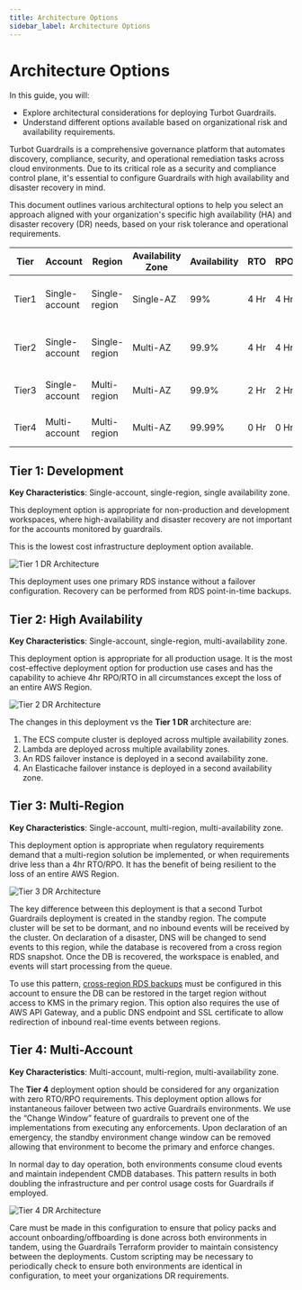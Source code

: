 ```yaml
---
title: Architecture Options
sidebar_label: Architecture Options
---
```


# Architecture Options

In this guide, you will:

- Explore architectural considerations for deploying Turbot Guardrails.
- Understand different options available based on organizational risk and availability requirements.


Turbot Guardrails is a comprehensive governance platform that automates discovery, compliance, security, and operational remediation tasks across cloud environments. Due to its critical role as a security and compliance control plane, it's essential to configure Guardrails with high availability and disaster recovery in mind.

This document outlines various architectural options to help you select an approach aligned with your organization's specific high availability (HA) and disaster recovery (DR) needs, based on your risk tolerance and operational requirements.


| Tier     | Account       | Region          | Availability Zone | Availability | RTO | RPO | Use Cases                                    |
|----------|---------------|-----------------|-------------------|--------------|-----|-----|----------------------------------------------|
| Tier1   | Single-account | Single-region   | Single-AZ         | 99%          | 4 Hr | 4 Hr | Development and non-prod environments        |
| Tier2   | Single-account | Single-region   | Multi-AZ          | 99.9%        | 4 Hr | 4 Hr | Production without rapid DR requirements     |
| Tier3   | Single-account | Multi-region    | Multi-AZ          | 99.9%        | 2 Hr | 2 Hr | Production requiring rapid DR                |
| Tier4   | Multi-account  | Multi-region    | Multi-AZ          | 99.99%       | 0 Hr | 0 Hr | Mandated zero downtime DR                    |

<!-- - **Tier 1** – Single-account, single-region, single availability zone.

  - 99% Availability
  - RTO: 4 Hr.
  - RPO: 4 Hr.
  - Use cases: Development and non-prod environments

- **Tier 2** – Single-account, single-region, multi-availability zone.

  - 99.9% Availability
  - RTO: 4 Hr.
  - RPO: 4 Hr.
  - Use cases: Production deployments without need for rapid DR

- **Tier 3** – Single-account, multi-region, multi-availability zone.

  - 99.9% Availability
  - RTO: 2 Hr.
  - RPO: 2 Hr.
  - Use cases: Production deployments with need for rapid DR

- **Tier 4** – Multi-account, multi-region, multi-availability zone.
  - 99.99% Availability
  - RTO: 0 Hr.
  - RPO: 0 Hr.
  - Use cases: Mandated zero downtime DR -->

## Tier 1: Development

**Key Characteristics**: Single-account, single-region, single availability zone.

This deployment option is appropriate for non-production and development workspaces, where high-availability and disaster recovery are not important for the accounts monitored by guardrails.

This is the lowest cost infrastructure deployment option available.

![Tier 1 DR Architecture](/images/docs/guardrails/guides/hosting-guardrails/disaster-recovery/architecture-options/tier-1.png)

This deployment uses one primary RDS instance without a failover configuration. Recovery can be performed from RDS point-in-time backups.

## Tier 2: High Availability

**Key Characteristics**: Single-account, single-region, multi-availability zone.

This deployment option is appropriate for all production usage. It is the most cost-effective deployment option for production use cases and has the capability to achieve 4hr RPO/RTO in all circumstances except the loss of an entire AWS Region.

![Tier 2 DR Architecture](/images/docs/guardrails/guides/hosting-guardrails/disaster-recovery/architecture-options/tier-2.png)

The changes in this deployment vs the **Tier 1 DR** architecture are:

1. The ECS compute cluster is deployed across multiple availability zones.
2. Lambda are deployed across multiple availability zones.
3. An RDS failover instance is deployed in a second availability zone.
4. An Elasticache failover instance is deployed in a second availability zone.

## Tier 3: Multi-Region

**Key Characteristics**: Single-account, multi-region, multi-availability zone.

This deployment option is appropriate when regulatory requirements demand that a multi-region solution be implemented, or when requirements drive less than a 4hr RTO/RPO. It has the benefit of being resilient to the loss of an entire AWS Region.

![Tier 3 DR Architecture](/images/docs/guardrails/guides/hosting-guardrails/disaster-recovery/architecture-options/tier-3.png)

The key difference between this deployment is that a second Turbot Guardrails deployment is created in the standby region. The compute cluster will be set to be dormant, and no inbound events will be received by the cluster. On declaration of a disaster, DNS will be changed to send events to this region, while the database is recovered from a cross region RDS snapshot. Once the DB is recovered, the workspace is enabled, and events will start processing from the queue.

To use this pattern, [cross-region RDS backups](https://docs.aws.amazon.com/AmazonRDS/latest/UserGuide/USER_ReplicateBackups.html) must be configured in this account to ensure the DB can be restored in the target region without access to KMS in the primary region. This option also requires the use of AWS API Gateway, and a public DNS endpoint and SSL certificate to allow redirection of inbound real-time events between regions.

## Tier 4: Multi-Account

**Key Characteristics**: Multi-account, multi-region, multi-availability zone.

The **Tier 4** deployment option should be considered for any organization with zero RTO/RPO requirements. This deployment option allows for instantaneous failover between two active Guardrails environments. We use the “Change Window” feature of guardrails to prevent one of the implementations from executing any enforcements. Upon declaration of an emergency, the standby environment change window can be removed allowing that environment to become the primary and enforce changes.

In normal day to day operation, both environments consume cloud events and maintain independent CMDB databases. This pattern results in both doubling the infrastructure and per control usage costs for Guardrails if employed.

![Tier 4 DR Architecture](/images/docs/guardrails/guides/hosting-guardrails/disaster-recovery/architecture-options/tier-4.png)

Care must be made in this configuration to ensure that policy packs and account onboarding/offboarding is done across both environments in tandem, using the Guardrails Terraform provider to maintain consistency between the deployments. Custom scripting may be necessary to periodically check to ensure both environments are identical in configuration, to meet your organizations DR requirements.

